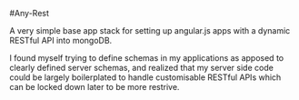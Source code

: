 #Any-Rest

A very simple base app stack for setting up angular.js apps with a dynamic RESTful API into mongoDB. 

I found myself trying to define schemas in my applications as apposed to clearly defined server schemas, and realized that my server side code could be largely boilerplated to handle customisable RESTful APIs which can be locked down later to be more restrive.